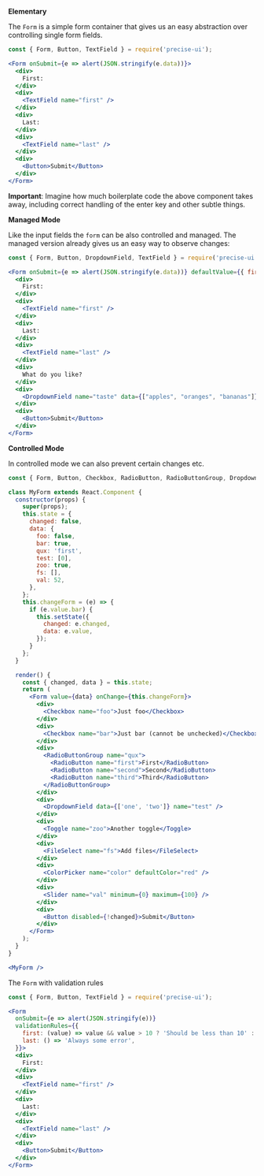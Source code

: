 **Elementary**

The `Form` is a simple form container that gives us an easy abstraction over controlling single form fields.

```jsx
const { Form, Button, TextField } = require('precise-ui');

<Form onSubmit={e => alert(JSON.stringify(e.data))}>
  <div>
    First:
  </div>
  <div>
    <TextField name="first" />
  </div>
  <div>
    Last:
  </div>
  <div>
    <TextField name="last" />
  </div>
  <div>
    <Button>Submit</Button>
  </div>
</Form>
```

**Important**: Imagine how much boilerplate code the above component takes away, including correct handling of the enter key and other subtle things.

**Managed Mode**

Like the input fields the `form` can be also controlled and managed. The managed version already gives us an easy way to observe changes:

```jsx
const { Form, Button, DropdownField, TextField } = require('precise-ui');

<Form onSubmit={e => alert(JSON.stringify(e.data))} defaultValue={{ first: 'Your', last: 'Name' }} onChange={e => console.log(e)}>
  <div>
    First:
  </div>
  <div>
    <TextField name="first" />
  </div>
  <div>
    Last:
  </div>
  <div>
    <TextField name="last" />
  </div>
  <div>
    What do you like?
  </div>
  <div>
    <DropdownField name="taste" data={["apples", "oranges", "bananas"]} />
  </div>
  <div>
    <Button>Submit</Button>
  </div>
</Form>
```

**Controlled Mode**

In controlled mode we can also prevent certain changes etc.

```jsx
const { Form, Button, Checkbox, RadioButton, RadioButtonGroup, DropdownField, FileSelect, ColorPicker, Toggle, Slider } = require('precise-ui');

class MyForm extends React.Component {
  constructor(props) {
    super(props);
    this.state = {
      changed: false,
      data: {
        foo: false,
        bar: true,
        qux: 'first',
        test: [0],
        zoo: true,
        fs: [],
        val: 52,
      },
    };
    this.changeForm = (e) => {
      if (e.value.bar) {
        this.setState({
          changed: e.changed,
          data: e.value,
        });
      }
    };
  }

  render() {
    const { changed, data } = this.state;
    return (
      <Form value={data} onChange={this.changeForm}>
        <div>
          <Checkbox name="foo">Just foo</Checkbox>
        </div>
        <div>
          <Checkbox name="bar">Just bar (cannot be unchecked)</Checkbox>
        </div>
        <div>
          <RadioButtonGroup name="qux">
            <RadioButton name="first">First</RadioButton>
            <RadioButton name="second">Second</RadioButton>
            <RadioButton name="third">Third</RadioButton>
          </RadioButtonGroup>
        </div>
        <div>
          <DropdownField data={['one', 'two']} name="test" />
        </div>
        <div>
          <Toggle name="zoo">Another toggle</Toggle>
        </div>
        <div>
          <FileSelect name="fs">Add files</FileSelect>
        </div>
        <div>
          <ColorPicker name="color" defaultColor="red" />
        </div>
        <div>
          <Slider name="val" minimum={0} maximum={100} />
        </div>
        <div>
          <Button disabled={!changed}>Submit</Button>
        </div>
      </Form>
    );
  }
}

<MyForm />
```
The `Form` with validation rules

```jsx
const { Form, Button, TextField } = require('precise-ui');

<Form 
  onSubmit={e => alert(JSON.stringify(e))} 
  validationRules={{
    first: (value) => value && value > 10 ? 'Should be less than 10' : undefined,
    last: () => 'Always some error',
  }}>
  <div>
    First:
  </div>
  <div>
    <TextField name="first" />
  </div>
  <div>
    Last:
  </div>
  <div>
    <TextField name="last" />
  </div>
  <div>
    <Button>Submit</Button>
  </div>
</Form>
```